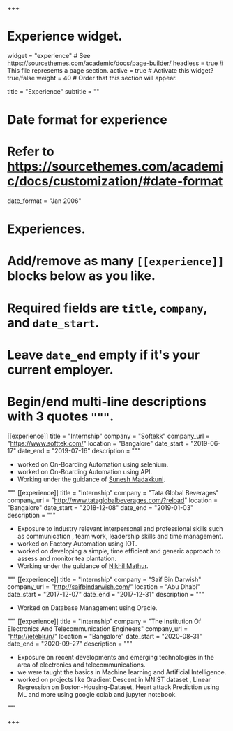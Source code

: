 +++
# Experience widget.
widget = "experience"  # See https://sourcethemes.com/academic/docs/page-builder/
headless = true  # This file represents a page section.
active = true  # Activate this widget? true/false
weight = 40  # Order that this section will appear.

title = "Experience"
subtitle = ""

# Date format for experience
#   Refer to https://sourcethemes.com/academic/docs/customization/#date-format
date_format = "Jan 2006"

# Experiences.
#   Add/remove as many `[[experience]]` blocks below as you like.
#   Required fields are `title`, `company`, and `date_start`.
#   Leave `date_end` empty if it's your current employer.
#   Begin/end multi-line descriptions with 3 quotes `"""`.
[[experience]]
  title = "Internship"
  company = "Softekk"
  company_url = "https://www.softtek.com/"
  location = "Bangalore"
  date_start = "2019-06-17"
  date_end = "2019-07-16"
  description = """
  
  * worked on On-Boarding Automation using selenium.
  * worked on On-Boarding Automation using API.
  * Working under the guidance of <a href = "https://www.linkedin.com/in/sunesh-madakkuni-8a6ab7b3/" target="_blank">Sunesh Madakkuni</a>.

  """
[[experience]]
  title = "Internship"
  company = "Tata Global Beverages"
  company_url = "http://www.tataglobalbeverages.com/?reload"
  location = "Bangalore"
  date_start = "2018-12-08"
  date_end = "2019-01-03"
  description = """
  
  * Exposure to industry relevant interpersonal and professional skills such as communication , team work, leadership skills and time management.
  * worked on Factory Automation using IOT.
  * worked on developing a simple, time efficient and generic approach to assess and monitor tea plantation.
  * Working under the guidance of <a href = "https://www.linkedin.com/in/nikmathur/?originalSubdomain=in" target="_blank">Nikhil
  Mathur</a>.
  
  """
[[experience]]
  title = "Internship"
  company = "Saif Bin Darwish"
  company_url = "http://saifbindarwish.com/"
  location = "Abu Dhabi"
  date_start = "2017-12-07"
  date_end = "2017-12-31"
  description = """
  
  * Worked on Database Management using Oracle.
  
  
  """
  [[experience]]
  title = "Internship"
  company = "The Institution Of Electronics And Telecommunication Engineers"
  company_url = "http://ieteblr.in/"
  location = "Bangalore"
  date_start = "2020-08-31"
  date_end = "2020-09-27"
  description = """
  
  * Exposure on recent developments and emerging technologies in the area of electronics and telecommunications.
  * we were taught the basics in Machine learning and Artificial Intelligence.
  * worked on projects like Gradient Descent in MNIST dataset , Linear Regression on Boston-Housing-Dataset, Heart attack Prediction using ML and more using google colab and     jupyter notebook.
  
  
  """

+++
